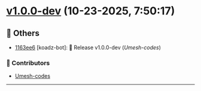 # [v1.0.0-dev](https://github.com/Makeloop-Technology-Labs/group-image-card/releases/tag/v1.0.0-dev) (10-23-2025, 7:50:17)

## 📝 Others

- [1163ee6](https://github.com/Makeloop-Technology-Labs/group-image-card/commit/1163ee62d18ee9bdc0233a702ae24d770bd5a4e8) [koadz-bot]: :bookmark: Release v1.0.0-dev (_Umesh-codes_)

### 👥 Contributors

- [Umesh-codes](mailto:umesha.bm@makelooplabs.com)

***
